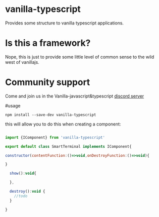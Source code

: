 # vanilla-typescript
Provides some structure to vanilla typescript applications.

# Is this a framework?
Nope, this is just to provide some little level of common sense to the wild west of vanillajs.

# Community support
Come and join us in the Vanilla-javascript&typescript [discord server](https://discord.gg/9T8t7Q6)

#usage

`npm install --save-dev vanilla-typescript`

this will allow you to do this when creating a component:

```js

import {IComponent} from 'vanilla-typescript'

export default class SmartTerminal implements IComponent{

constructor(contentFunction:()=>void,onDestroyFunction:()=>void){

}

  show():void{

  },

  destroy():void {
    //todo
  }

}

```

